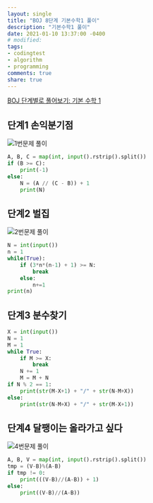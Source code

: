 ```yaml
---
layout: single
title: "BOJ 8단계 기본수학1 풀이"
description: "기본수학1 풀이"
date: 2021-01-10 13:37:00 -0400
# modified: 
tags:
- codingtest
- algorithm
- programming
comments: true
share: true
---
```


[BOJ 단계별로 풀어보기: 기본 수학 1](https://www.acmicpc.net/step/8)

## 단계1 손익분기점

![1번문제 풀이](https://s01va.github.io/assets/images/2021-01-10-BOJ-Step08-BasicMath1/0.jpg)

```python
A, B, C = map(int, input().rstrip().split())
if (B >= C):
	print(-1)
else:
	N = (A // (C - B)) + 1
	print(N)
```



## 단계2 벌집

![2번문제 풀이](https://s01va.github.io/assets/images/2021-01-10-BOJ-Step08-BasicMath1/2.jpg)

```python
N = int(input())
n = 1
while(True):
	if (3*n*(n-1) + 1) >= N:
		break
	else:
		n+=1
print(n)
```



## 단계3 분수찾기



```python
X = int(input())
N = 1
M = 1
while True:
	if M >= X:
		break
	N += 1
	M = M + N
if N % 2 == 1:
	print(str(M-X+1) + "/" + str(N-M+X))
else:
	print(str(N-M+X) + "/" + str(M-X+1))
```



## 단계4 달팽이는 올라가고 싶다

![4번문제 풀이](https://s01va.github.io/assets/images/2021-01-10-BOJ-Step08-BasicMath1/2.jpg)

```python
A, B, V = map(int, input().rstrip().split())
tmp = (V-B)%(A-B)
if tmp != 0:
	print(((V-B)//(A-B)) + 1)
else:
	print((V-B)//(A-B))
```

